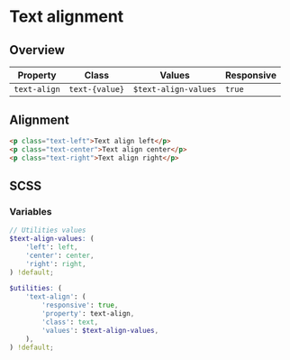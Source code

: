 <script setup>
import TextAlignment from '@/components/TextAlignment.vue';
</script>

# Text alignment

## Overview

| Property     | Class          | Values               | Responsive |
| ------------ | -------------- | -------------------- | ---------- |
| `text-align` | `text-{value}` | `$text-align-values` | `true`     |

## Alignment

<TextAlignment />

```html
<p class="text-left">Text align left</p>
<p class="text-center">Text align center</p>
<p class="text-right">Text align right</p>
```

## SCSS

### Variables

```scss
// Utilities values
$text-align-values: (
    'left': left,
    'center': center,
    'right': right,
) !default;

$utilities: (
    'text-align': (
        'responsive': true,
        'property': text-align,
        'class': text,
        'values': $text-align-values,
    ),
) !default;
```
